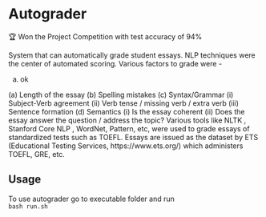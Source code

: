 # Autograder
:trophy: Won the Project Competition with test accuracy of 94%  

System that can automatically grade student essays. NLP techniques were the center of automated scoring. Various factors to grade were -

<ol style= "list-style-type: lower-alpha;">
<li>ok</li>
</ol>
(a) Length of the essay  
(b) Spelling mistakes  
(c) Syntax/Grammar
(i) Subject-Verb agreement  
  (ii) Verb tense / missing verb / extra verb  
  (iii) Sentence formation  
(d) Semantics  
  (i) Is the essay coherent  
  (ii) Does the essay answer the question / address the topic?  
Various tools like NLTK , Stanford Core NLP , WordNet, Pattern, etc, were used to grade essays of standardized tests such as TOEFL. 
Essays are issued as the dataset by ETS (Educational Testing Services, https://www.ets.org/) which administers TOEFL, GRE, etc.

## Usage
To use autograder go to executable folder and run  
`bash run.sh`
